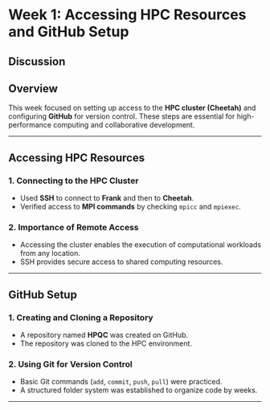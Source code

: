 # Week 1: Accessing HPC Resources and GitHub Setup

## Discussion

## Overview
This week focused on setting up access to the **HPC cluster (Cheetah)** and configuring **GitHub** for version control. These steps are essential for high-performance computing and collaborative development.

---

## Accessing HPC Resources

### 1. Connecting to the HPC Cluster
- Used **SSH** to connect to **Frank** and then to **Cheetah**.
- Verified access to **MPI commands** by checking `mpicc` and `mpiexec`.

### 2. Importance of Remote Access
- Accessing the cluster enables the execution of computational workloads from any location.
- SSH provides secure access to shared computing resources.

---

## GitHub Setup

### 1. Creating and Cloning a Repository
- A repository named **HPQC** was created on GitHub.
- The repository was cloned to the HPC environment.

### 2. Using Git for Version Control
- Basic Git commands (`add`, `commit`, `push`, `pull`) were practiced.
- A structured folder system was established to organize code by weeks.

---

